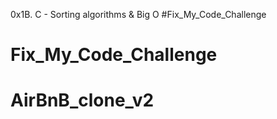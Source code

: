 0x1B. C - Sorting algorithms & Big O
#Fix_My_Code_Challenge
# Fix_My_Code_Challenge
# AirBnB_clone_v2
